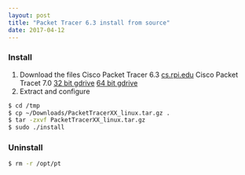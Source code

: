```yaml
---
layout: post
title: "Packet Tracer 6.3 install from source"
date: 2017-04-12
---
```


### Install
1. Download the files
Cisco Packet Tracer 6.3
[cs.rpi.edu](http://www.cs.rpi.edu/~kotfid/packettracer/LinuxUbuntu/PacketTracer63_linux.tar.gz)
Cisco Packet Tracet 7.0
[32 bit gdrive](https://drive.google.com/open?id=0B7zGwz0yWP8QZTVyTjRieGFFRHM)
[64 bit gdrive](https://drive.google.com/open?id=0B7zGwz0yWP8QZWo2dGhjR2E3ck0)
2. Extract and configure
```bash
$ cd /tmp
$ cp ~/Downloads/PacketTracerXX_linux.tar.gz .
$ tar -zxvf PacketTracerXX_linux.tar.gz
$ sudo ./install
```

### Uninstall
```bash
$ rm -r /opt/pt
```
